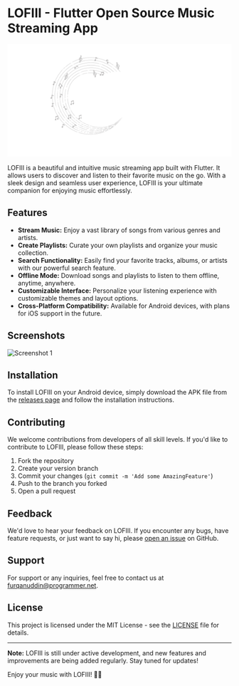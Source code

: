 # LOFIII - Flutter Open Source Music Streaming App

![LOFIII Logo](assets/lofiii_dark_mode.svg)

LOFIII is a beautiful and intuitive music streaming app built with Flutter. It allows users to discover and listen to their favorite music on the go. With a sleek design and seamless user experience, LOFIII is your ultimate companion for enjoying music effortlessly.

## Features

- **Stream Music:** Enjoy a vast library of songs from various genres and artists.
- **Create Playlists:** Curate your own playlists and organize your music collection.
- **Search Functionality:** Easily find your favorite tracks, albums, or artists with our powerful search feature.
- **Offline Mode:** Download songs and playlists to listen to them offline, anytime, anywhere.
- **Customizable Interface:** Personalize your listening experience with customizable themes and layout options.
- **Cross-Platform Compatibility:** Available for Android devices, with plans for iOS support in the future.

## Screenshots

![Screenshot 1](assets/lofiii_screenshot1.svg)


## Installation

To install LOFIII on your Android device, simply download the APK file from the [releases page](link-to-releases) and follow the installation instructions.

## Contributing

We welcome contributions from developers of all skill levels. If you'd like to contribute to LOFIII, please follow these steps:

1. Fork the repository
2. Create your version branch
3. Commit your changes (`git commit -m 'Add some AmazingFeature'`)
4. Push to the branch you forked 
5. Open a pull request

## Feedback

We'd love to hear your feedback on LOFIII. If you encounter any bugs, have feature requests, or just want to say hi, please [open an issue](link-to-issues) on GitHub.

## Support

For support or any inquiries, feel free to contact us at [furqanuddin@programmer.net](mailto:furqanuddin@programmer.net).

## License

This project is licensed under the MIT License - see the [LICENSE](LICENSE) file for details.

---

**Note:** LOFIII is still under active development, and new features and improvements are being added regularly. Stay tuned for updates! 

Enjoy your music with LOFIII! 🎵✨
